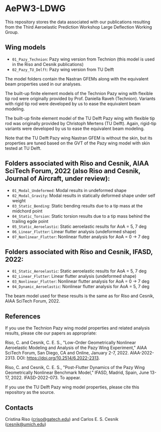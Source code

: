 # AePW3-LDWG

This repository stores the data associated with our publications resulting from the Third Aeroelastic Prediction Workshop Large Deflection Working Group.

## Wing models

* `01_Pazy_Technion`: Pazy wing version from Technion (this model is used in the Riso and Cesnik publications)
* `02_Pazy_TU_Delft`: Pazy wing version from TU Delft     

The model folders contain the Nastran GFEMs along with the equivalent beam properties used in our analyses.

The built-up finite element models of the Technion Pazy wing with flexible tip rod were originally provided by Prof. Daniella Raveh (Technion). Variants with rigid tip rod were developed by us to ease the equivalent beam modeling.

The built-up finite element model of the TU Delft Pazy wing with flexible tip rod was originally provided by Christoph Mertens (TU Delft). Again, rigid-tip variants were developed by us to ease the equivalent beam modeling.

Note that the TU Delft Pazy wing Nastran GFEM is without the skin, but its properties are tuned based on the GVT of the Pazy wing model with skin tested at TU Delft. 

## Folders associated with Riso and Cesnik, AIAA SciTech Forum, 2022 (also Riso and Cesnik, Journal of Aircraft, under review):

* `01_Modal_Undeformed`: Modal results in undeformed shape 
* `02_Modal_Gravity`: Modal results in statically deformed shape under self weight 
* `03_Static_Bending`: Static bending results due to a tip mass at the midchord point 
* `04_Static_Torsion`: Static torsion results due to a tip mass behind the trailing egde point 
* `05_Static_Aeroelastic`: Static aeroelastic results for AoA = 5, 7 deg
* `06_Linear_Flutter`: Linear flutter analysis (undeformed shape) 
* `07_Nonlinear_Flutter`: Nonlinear flutter analysis for AoA = 0 -> 7 deg

## Folders associated with Riso and Cesnik, IFASD, 2022:

* `01_Static_Aeroelastic`: Static aeroelastic results for AoA = 5, 7 deg
* `02_Linear_Flutter`: Linear flutter analysis (undeformed shape) 
* `03_Nonlinear_Flutter`: Nonlinear flutter analysis for AoA = 0 -> 7 deg
* `04_Dynamic_Aeroelastic`: Nonlinear flutter analysis for AoA = 5, 7 deg

The beam model used for these results is the same as for Riso and Cesnik, AIAA SciTech Forum, 2022.

## References 

If you use the Technion Pazy wing model properties and related analysis results, please cite our papers as appropriate:

Riso, C. and Cesnik, C. E. S., "Low-Order Geometrically Nonlinear Aeroelastic Modeling and Analysis of the Pazy Wing Experiment," AIAA SciTech Forum, San Diego, CA and Online, January 2-7, 2022. AIAA-2022-2313. DOI: https://doi.org/10.2514/6.2022-2313. 

Riso, C. and Cesnik, C. E. S., "Post-Flutter Dynamics of the Pazy Wing Geometrically Nonlinear Benchmark Model," IFASD, Madrid, Spain, June 13-17, 2022. IFASD-2022-073. To appear. 

If you use the TU Delft Pazy wing  model properties, please cite this repository as the source.

## Contacts 

Cristina Riso (criso@gatech.edu) and Carlos E. S. Cesnik (cesnik@umich.edu)
